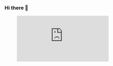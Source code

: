 ### Hi there 👋


<figure><embed src="https://wakatime.com/share/@patriziothedev/9957781c-e6ca-4ffb-8126-fe823455a279.svg"></embed></figure>


<!--
**Patrizio-programs/Patrizio-programs** is a ✨ _special_ ✨ repository because its `README.md` (this file) appears on your GitHub profile.

Here are some ideas to get you started:

- 🔭 I’m currently working on ...
- 🌱 I’m currently learning ...
- 👯 I’m looking to collaborate on ...
- 🤔 I’m looking for help with ...
- 💬 Ask me about ...
- 📫 How to reach me: ...
- 😄 Pronouns: ...
- ⚡ Fun fact: ...
-->
